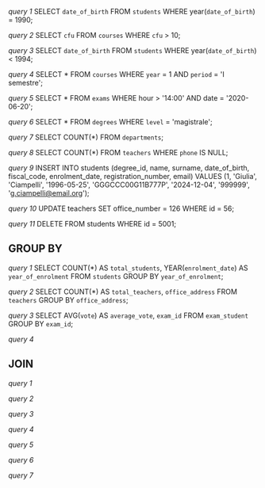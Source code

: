 *query 1*
SELECT `date_of_birth`
FROM `students`
WHERE year(`date_of_birth`) = 1990;

*query 2*
SELECT `cfu`
FROM `courses`
WHERE `cfu` > 10;

*query 3*
SELECT `date_of_birth`
FROM `students`
WHERE year(`date_of_birth`) < 1994;

*query 4*
SELECT *
FROM `courses`
WHERE `year` = 1
AND `period` = 'I semestre';

*query 5*
SELECT *
FROM `exams`
WHERE hour > '14:00'
AND date = '2020-06-20';

*query 6*
SELECT *
FROM `degrees`
WHERE `level` = 'magistrale';

*query 7*
SELECT COUNT(*)
FROM  `departments`;

*query 8*
SELECT COUNT(*)
FROM `teachers`
WHERE `phone` IS NULL;

*query 9*
INSERT INTO students (degree_id, name, surname, date_of_birth, fiscal_code, enrolment_date, registration_number, email)
VALUES (1, 'Giulia', 'Ciampelli', '1996-05-25', 'GGGCCC00G11B777P', '2024-12-04', '999999', 'g.ciampelli@email.org');

*query 10*
UPDATE teachers
SET office_number = 126
WHERE id = 56;

*query 11*
DELETE FROM students
WHERE id = 5001;

## GROUP BY

*query 1*
SELECT COUNT(*) AS `total_students`, YEAR(`enrolment_date`) AS `year_of_enrolment`
FROM `students`
GROUP BY `year_of_enrolment`;

*query 2*
SELECT COUNT(*) AS `total_teachers`, `office_address`
FROM `teachers`
GROUP BY `office_address`;

*query 3*
SELECT AVG(`vote`) AS `average_vote`, `exam_id`
FROM `exam_student`
GROUP BY `exam_id`;

*query 4*

## JOIN

*query 1*

*query 2*

*query 3*

*query 4*

*query 5*

*query 6*

*query 7*
